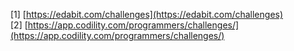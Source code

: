 [1] [https://edabit.com/challenges](https://edabit.com/challenges)  
[2] [https://app.codility.com/programmers/challenges/](https://app.codility.com/programmers/challenges/)
